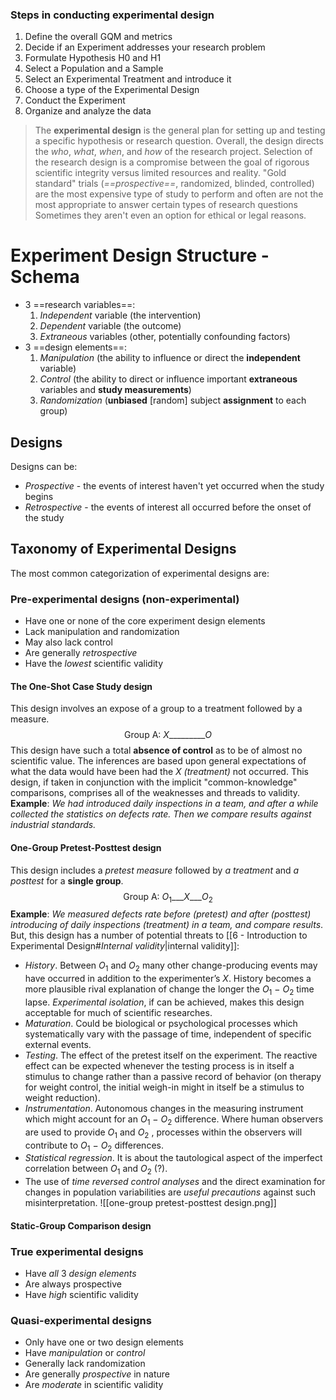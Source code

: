 ### Steps in conducting experimental design
1. Define the overall GQM and metrics
2. Decide if an Experiment addresses your research problem
3. Formulate Hypothesis H0 and H1
4. Select a Population and a Sample
5. Select an Experimental Treatment and introduce it
6. Choose a type of the Experimental Design
7. Conduct the Experiment
8. Organize and analyze the data

> The **experimental design** is the general plan for setting up and testing a specific hypothesis or research question.
> Overall, the design directs the *who*, *what*, *when*, and *how* of the research project.
> Selection of the research design is a compromise between the goal of rigorous scientific integrity versus limited resources and reality.
> "Gold standard" trials (*==prospective==*, randomized, blinded, controlled) are the most expensive type of study to perform and often are not the most appropriate to answer certain types of research questions
> Sometimes they aren't even an option for ethical or legal reasons.

# Experiment Design Structure - Schema
- 3 ==research variables==:
	1. *Independent* variable (the intervention)
	2. *Dependent* variable (the outcome)
	3. *Extraneous* variables (other, potentially confounding factors)
- 3 ==design elements==:
	1. *Manipulation* (the ability to influence or direct the **independent** variable)
	2. *Control* (the ability to direct or influence important **extraneous** variables and **study measurements**)
	3. *Randomization* (**unbiased** [random] subject **assignment** to each group)
## Designs
Designs can be:
- *Prospective* - the events of interest haven't yet occurred when the study begins
- *Retrospective* - the events of interest all occurred before the onset of the study
## Taxonomy of Experimental Designs
The most common categorization of experimental designs are:
### **Pre-experimental** designs (**non-experimental**)
- Have one or none of the core experiment design elements
- Lack manipulation and randomization
- May also lack control
- Are generally *retrospective*
- Have the *lowest* scientific validity
#### **The One-Shot Case Study** design
This design involves an expose of a group to a treatment followed by a measure.
 $$\text{Group A: }X \_\_\_\_\_\_\_\_\_ O$$
This design have such a total **absence of control** as to be of almost no scientific value.
The inferences are based upon general expectations of what the data would have been had the *X* *(treatment)* not occurred.
This design, if taken in conjunction with the implicit "common-knowledge" comparisons, comprises all of the weaknesses and threads to validity.
**Example**: *We had introduced daily inspections in a team, and after a while collected the statistics on defects rate. Then we compare results against industrial standards.*
#### **One-Group Pretest-Posttest** design
This design includes a *pretest measure* followed by *a treatment* and *a posttest* for a **single group**.
$$\text{Group A:  }O_1\_\_\_X\_\_\_O_2$$
**Example**: *We measured defects rate before (pretest) and after (posttest) introducing of daily inspections (treatment) in a team, and compare results*.
But, this design has a number of potential threats to [[6 - Introduction to Experimental Design#*Internal validity*|internal validity]]:
- *History*. Between $O_1$ and $O_2$ many other change-producing events may have occurred in addition to the experimenter’s $X$. History becomes a more plausible rival explanation of change the longer the $O_1$ − $O_2$ time lapse.
  *Experimental isolation*, if can be achieved, makes this design acceptable for much of scientific researches.
- *Maturation*. Could be biological or psychological processes which systematically vary with the passage of time, independent of
  specific external events.
- *Testing*. The effect of the pretest itself on the experiment. The reactive effect can be expected whenever the testing process is in itself a stimulus to change rather than a passive record of behavior (on therapy for weight control, the initial weigh-in might in itself be a stimulus to weight reduction).
- *Instrumentation*. Autonomous changes in the measuring instrument which might account for an $O_1$ − $O_2$ difference. 
  Where human observers are used to provide $O_1$ and $O_2$ , processes within the observers will contribute to $O_1$ − $O_2$ differences.
- *Statistical regression*. It is about the tautological aspect of the imperfect correlation between $O_1$ and $O_2$  (?).
- The use of *time reversed control analyses* and the direct examination for changes in population variabilities are *useful precautions* against such misinterpretation.
![[one-group pretest-posttest design.png]]
#### **Static-Group Comparison** design

### **True experimental** designs
- Have *all* 3 *design elements*
- Are always prospective
- Have *high* scientific validity
### **Quasi-experimental** designs
- Only have one or two design elements
- Have *manipulation* or *control*
- Generally lack randomization
- Are generally *prospective* in nature
- Are *moderate* in scientific validity
